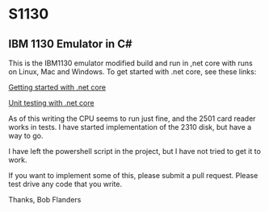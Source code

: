 S1130
=====

## IBM 1130 Emulator in C#

This is the IBM1130 emulator modified build and run in ,net core with runs on
Linux, Mac and Windows. To get started with .net core, see these links:

[Getting started with .net core](https://www.microsoft.com/net/core)

[Unit testing with .net core](https://docs.microsoft.com/en-us/dotnet/articles/core/testing/unit-testing-with-dotnet-test)

As of this writing the CPU seems to run just fine, and the 2501 card reader works in tests. I have started implementation
of the 2310 disk, but have a way to go.

I have left the powershell script in the project, but I have not tried to get it to work.

If you want to implement some of this, please submit a pull request. Please test drive any code that you write.

Thanks,
Bob Flanders

